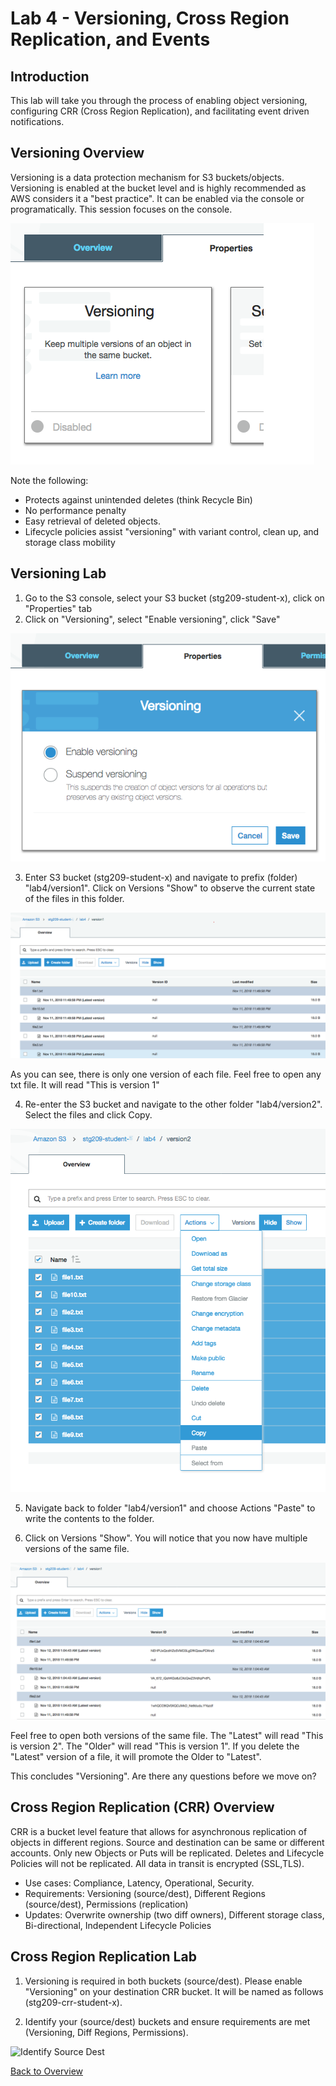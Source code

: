 # Lab 4 - Versioning, Cross Region Replication, and Events

## Introduction
This lab will take you through the process of enabling object versioning, configuring CRR (Cross Region Replication), and facilitating event driven notifications.

## Versioning Overview
Versioning is a data protection mechanism for S3 buckets/objects. Versioning is enabled at the bucket level and is highly recommended as AWS considers it a "best practice". It can be enabled via the console or programatically. This session focuses on the console.

 ![Version View](../images/4-versioning-1.png)

Note the following:

* Protects against unintended deletes (think Recycle Bin)
* No performance penalty
* Easy retrieval of deleted objects.
* Lifecycle policies assist "versioning" with variant control, clean up, and storage class mobility

## Versioning Lab

1. Go to the S3 console, select your S3 bucket (stg209-student-x), click on "Properties" tab
2. Click on "Versioning", select "Enable versioning", click "Save"

 ![Enable Versioning](../images/4-versioning-2.png)

3. Enter S3 bucket (stg209-student-x) and navigate to prefix (folder) "lab4/version1". Click on Versions "Show" to observe the current state of the files in this folder.

 ![View Versions](../images/4-versioning-3.png)

As you can see, there is only one version of each file. Feel free to open any txt file.  It will read "This is version 1"

4. Re-enter the S3 bucket and navigate to the other folder "lab4/version2". Select the files and click Copy.

 ![Copy Version1](../images/4-versioning-4.png)
 
5. Navigate back to folder "lab4/version1" and choose Actions "Paste" to write the contents to the folder.

6. Click on Versions "Show". You will notice that you now have multiple versions of the same file.

 ![Display Versions](../images/4-versioning-5.png)
 
Feel free to open both versions of the same file. The "Latest" will read "This is version 2". The "Older" will read "This is version 1".  If you delete the "Latest" version of a file, it will promote the Older to "Latest".  

This concludes "Versioning".  Are there any questions before we move on?

## Cross Region Replication (CRR) Overview
CRR is a bucket level feature that allows for asynchronous replication of objects in different regions.  Source and destination can be same or different accounts. Only new Objects or Puts will be replicated. Deletes and Lifecycle Policies will not be replicated.  All data in transit is encrypted (SSL,TLS).

* Use cases: Compliance, Latency, Operational, Security.
* Requirements: Versioning (source/dest), Different Regions (source/dest), Permissions (replication)
* Updates: Overwrite ownership (two diff owners), Different storage class, Bi-directional, Independent Lifecycle Policies


## Cross Region Replication Lab

1. Versioning is required in both buckets (source/dest).  Please enable "Versioning" on your destination CRR bucket.  It will be named as follows (stg209-crr-student-x).

2. Identify your (source/dest) buckets and ensure requirements are met (Versioning, Diff Regions, Permissions).

 ![Identify Source Dest](../images/4-versioning-7.png)








[Back to Overview](../README.md)
